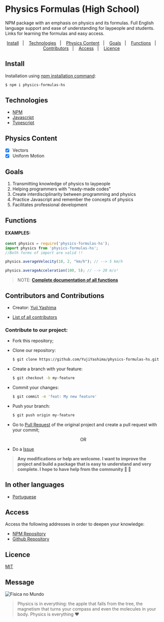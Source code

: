   # Physics Formulas (High School)

  NPM package with an emphasis on physics and its formulas. Full English language support and ease of understanding for laypeople and students. Links for learning the formulas and easy access.

<p align="center">
  <a href="#install">Install</a>&nbsp;&nbsp;&nbsp;|&nbsp;&nbsp;&nbsp;
  <a href="#technologies">Technologies</a>&nbsp;&nbsp;&nbsp;|&nbsp;&nbsp;&nbsp;
  <a href="#content">Physics Content</a>&nbsp;&nbsp;&nbsp;|&nbsp;&nbsp;&nbsp;
  <a href="#goals">Goals</a>&nbsp;&nbsp;&nbsp;|&nbsp;&nbsp;&nbsp;
  <a href="#functions">Functions</a>&nbsp;&nbsp;&nbsp;|&nbsp;&nbsp;&nbsp;
  <a href="#contributors">Contributors</a>&nbsp;&nbsp;&nbsp;|&nbsp;&nbsp;&nbsp;
  <a href="#access">Access</a>&nbsp;&nbsp;&nbsp;|&nbsp;&nbsp;&nbsp;
  <a href="#licence">Licence</a>&nbsp;&nbsp;&nbsp;
</p>


<h2 id="install">Install</h2>

Installation using
[npm installation command](https://docs.npmjs.com/getting-started/installing-npm-packages-locally):

```bash
$ npm i physics-formulas-hs
```

<h2 id="technologies">Technologies</h2>

* [NPM](https://docs.npmjs.com/)
* [Javascript](https://www.w3schools.com/js/default.asp) 
* [Typescript](https://www.typescriptlang.org/docs/)
  

<h2 id="content">Physics Content</h2>

- [x] Vectors
- [X] Uniform Motion 

<h2 id="goals">Goals</h2>

1. Transmitting knowledge of physics to laypeople
2. Helping programmers with "ready-made codes"
3. Create interdisciplinarity between programming and physics
4. Practice Javascript and remember the concepts of physics
5. Facilitates professional development

<h2 id="functions">Functions</h2>

#### EXAMPLES:

```ts
const physics = require('physics-formulas-hs');
import physics from 'physics-formulas-hs';
//Both forms of import are valid !!

physics.averageVelocity(10, 2, "km/h"); // --> 5 km/h

physics.averageAcceleration(100, 5); // --> 20 m/s²
```

> NOTE: **[Complete documentation of all functions](https://github.com/YujiYashima/physics-formulas-hs/blob/main/docs/General.md)**

<h2 id="contributors">Contributors and Contributions</h2>

- Creator: [Yuji Yashima](https://github.com/YujiYashima)

- [List of all contributors](https://github.com/YujiYashima/physics-formulas-hs/graphs/contributors)

### Contribute to our project:

- Fork this repository;

- Clone our repository:
  ```bash
  $ git clone https://github.com/YujiYashima/physics-formulas-hs.git
  ```

- Create a branch with your feature:
  ```bash
  $ git checkout -b my-feature
  ```

- Commit your changes:
  ```bash
  $ git commit -m 'feat: My new feature'
  ```

- Push your branch:
  ```bash
  $ git push origin my-feature
  ```

- Go to [Pull Request](https://github.com/YujiYashima/physics-formulas-hs/pulls) of the original project and create a pull request with your commit;

<p align="center">OR</p>

- Do a [Issue](https://github.com/YujiYashima/physics-formulas-hs/issues) 

> **Any modifications or help are welcome. I want to improve the project and build a package that is easy to understand and very complete. I hope to have help from the community :blue_heart: :blue_heart:**

<h2 id="translate">In other languages</h2>

- [Portuguese](https://github.com/YujiYashima/formulas-fisica-e.m)

<h2 id="access">Access</h2>

Access the following addresses in order to deepen your knowledge:

- [NPM Repository](https://www.npmjs.com/package/physics-formulas-hs)
- [Github Repository](https://github.com/YujiYashima/physics-formulas-hs)

<h2 id="licence">Licence</h2>

[MIT](https://github.com/YujiYashima/physics-formulas-hs/blob/main/LICENSE)

<h2 id="message">Message</h2>

![Fisica no Mundo](https://nossaciencia.com.br/wp-content/uploads/2020/01/f%C3%ADsica.jpg)

>Physics is in everything: the apple that falls from the tree, the magnetism that turns your compass and even the molecules in your body. Physics is everything :heart: